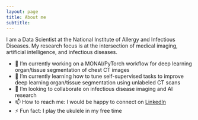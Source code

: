 ```yaml
---
layout: page
title: About me
subtitle: 
---
```


I am a Data Scientist at the National Institute of Allergy and Infectious Diseases. My research focus is at the intersection of medical imaging, artificial intelligence, and infectious diseases.

- 🔭 I’m currently working on a MONAI/PyTorch workflow for deep learning organ/tissue segmentation of chest CT images
- 🌱 I’m currently learning how to tune self-supervised tasks to improve deep learning organ/tissue segmentation using unlabeled CT scans
- 👯 I’m looking to collaborate on infectious disease imaging and AI research
- 📫 How to reach me: I would be happy to connect on [LinkedIn](https://www.linkedin.com/in/wtchu/)
- ⚡ Fun fact: I play the ukulele in my free time

